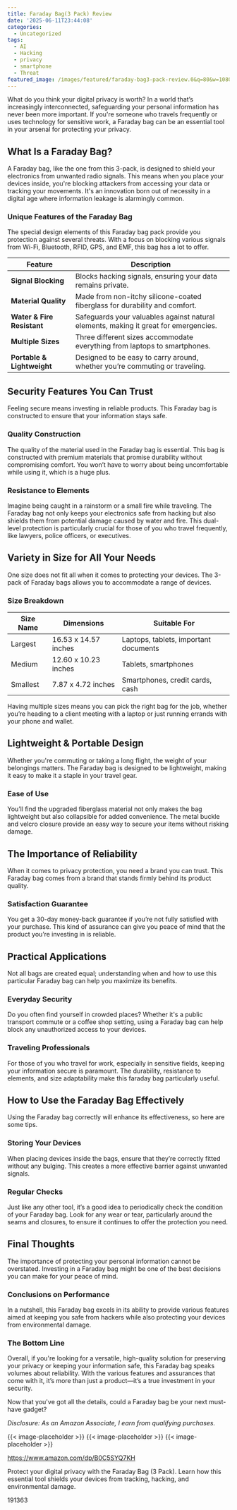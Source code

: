 ```yaml
---
title: Faraday Bag(3 Pack) Review
date: '2025-06-11T23:44:08'
categories:
  - Uncategorized
tags:
  - AI
  - Hacking
  - privacy
  - smartphone
  - Threat
featured_image: /images/featured/faraday-bag3-pack-review.0&q=80&w=1080
---
```


<p>What do you think your digital privacy is worth? In a world that’s increasingly interconnected, safeguarding your personal information has never been more important. If you're someone who travels frequently or uses technology for sensitive work, a Faraday bag can be an essential tool in your arsenal for protecting your privacy.</p> <p><a rel="nofollow" target="_blank" title="Faraday Bag(3 Pack) for Laptops Tablets Phones, RFID Signal Blocking Bag Faraday Cage, Signal Jammer for Privacy Protection, Anti-Tracking Anti-Spying, Fireproof Waterproof Faraday Pouch" href="https://www.amazon.com/dp/B0C5SYQ7KH?tag=8118903-20" style='text-decoration: none; box-shadow: none;'></a></p> <p><a rel="nofollow" target="_blank" title="Learn more about the Faraday Bag(3 Pack) for Laptops Tablets Phones, RFID Signal Blocking Bag Faraday Cage, Signal Jammer for Privacy Protection, Anti-Tracking Anti-Spying, Fireproof Waterproof Faraday Pouch here." href="https://www.amazon.com/dp/B0C5SYQ7KH?tag=8118903-20" style='text-decoration: none; box-shadow: none;'></a></p> <h2>What Is a Faraday Bag?</h2> <p>A Faraday bag, like the one from this 3-pack, is designed to shield your electronics from unwanted radio signals. This means when you place your devices inside, you're blocking attackers from accessing your data or tracking your movements. It's an innovation born out of necessity in a digital age where information leakage is alarmingly common.</p> <h3>Unique Features of the Faraday Bag</h3> <p>The special design elements of this Faraday bag pack provide you protection against several threats. With a focus on blocking various signals from Wi-Fi, Bluetooth, RFID, GPS, and EMF, this bag has a lot to offer.</p> <table> <thead> <tr> <th>Feature</th> <th>Description</th> </tr> </thead> <tbody> <tr> <td><strong>Signal Blocking</strong></td> <td>Blocks hacking signals, ensuring your data remains private.</td> </tr> <tr> <td><strong>Material Quality</strong></td> <td>Made from non-itchy silicone-coated fiberglass for durability and comfort.</td> </tr> <tr> <td><strong>Water & Fire Resistant</strong></td> <td>Safeguards your valuables against natural elements, making it great for emergencies.</td> </tr> <tr> <td><strong>Multiple Sizes</strong></td> <td>Three different sizes accommodate everything from laptops to smartphones.</td> </tr> <tr> <td><strong>Portable & Lightweight</strong></td> <td>Designed to be easy to carry around, whether you’re commuting or traveling.</td> </tr> </tbody> </table> <h2>Security Features You Can Trust</h2> <p>Feeling secure means investing in reliable products. This Faraday bag is constructed to ensure that your information stays safe.</p> <h3>Quality Construction</h3> <p>The quality of the material used in the Faraday bag is essential. This bag is constructed with premium materials that promise durability without compromising comfort. You won’t have to worry about being uncomfortable while using it, which is a huge plus.</p> <h3>Resistance to Elements</h3> <p>Imagine being caught in a rainstorm or a small fire while traveling. The Faraday bag not only keeps your electronics safe from hacking but also shields them from potential damage caused by water and fire. This dual-level protection is particularly crucial for those of you who travel frequently, like lawyers, police officers, or executives.</p> <p><a rel="nofollow" target="_blank" title="Faraday Bag(3 Pack) for Laptops Tablets Phones, RFID Signal Blocking Bag Faraday Cage, Signal Jammer for Privacy Protection, Anti-Tracking Anti-Spying, Fireproof Waterproof Faraday Pouch" href="https://www.amazon.com/dp/B0C5SYQ7KH?tag=8118903-20" style='text-decoration: none; box-shadow: none;'></a></p> <p><a rel="nofollow" target="_blank" title="See the Faraday Bag(3 Pack) for Laptops Tablets Phones, RFID Signal Blocking Bag Faraday Cage, Signal Jammer for Privacy Protection, Anti-Tracking Anti-Spying, Fireproof Waterproof Faraday Pouch in detail." href="https://www.amazon.com/dp/B0C5SYQ7KH?tag=8118903-20" style='text-decoration: none; box-shadow: none;'></a></p> </p><p></p><p><h2>Variety in Size for All Your Needs</h2> <p>One size does not fit all when it comes to protecting your devices. The 3-pack of Faraday bags allows you to accommodate a range of devices.</p> <h3>Size Breakdown</h3> <table> <thead> <tr> <th>Size Name</th> <th>Dimensions</th> <th>Suitable For</th> </tr> </thead> <tbody> <tr> <td>Largest</td> <td>16.53 x 14.57 inches</td> <td>Laptops, tablets, important documents</td> </tr> <tr> <td>Medium</td> <td>12.60 x 10.23 inches</td> <td>Tablets, smartphones</td> </tr> <tr> <td>Smallest</td> <td>7.87 x 4.72 inches</td> <td>Smartphones, credit cards, cash</td> </tr> </tbody> </table> <p>Having multiple sizes means you can pick the right bag for the job, whether you’re heading to a client meeting with a laptop or just running errands with your phone and wallet.</p> <h2>Lightweight & Portable Design</h2> <p>Whether you're commuting or taking a long flight, the weight of your belongings matters. The Faraday bag is designed to be lightweight, making it easy to make it a staple in your travel gear.</p> <h3>Ease of Use</h3> <p>You’ll find the upgraded fiberglass material not only makes the bag lightweight but also collapsible for added convenience. The metal buckle and velcro closure provide an easy way to secure your items without risking damage.</p> <p><a rel="nofollow" target="_blank" title="Faraday Bag(3 Pack) for Laptops Tablets Phones, RFID Signal Blocking Bag Faraday Cage, Signal Jammer for Privacy Protection, Anti-Tracking Anti-Spying, Fireproof Waterproof Faraday Pouch" href="https://www.amazon.com/dp/B0C5SYQ7KH?tag=8118903-20" style='text-decoration: none; box-shadow: none;'></a></p> <h2>The Importance of Reliability</h2> <p>When it comes to privacy protection, you need a brand you can trust. This Faraday bag comes from a brand that stands firmly behind its product quality.</p> <h3>Satisfaction Guarantee</h3> <p>You get a 30-day money-back guarantee if you’re not fully satisfied with your purchase. This kind of assurance can give you peace of mind that the product you’re investing in is reliable.</p> <h2>Practical Applications</h2> <p>Not all bags are created equal; understanding when and how to use this particular Faraday bag can help you maximize its benefits.</p> <h3>Everyday Security</h3> <p>Do you often find yourself in crowded places? Whether it's a public transport commute or a coffee shop setting, using a Faraday bag can help block any unauthorized access to your devices.</p> <h3>Traveling Professionals</h3> <p>For those of you who travel for work, especially in sensitive fields, keeping your information secure is paramount. The durability, resistance to elements, and size adaptability make this faraday bag particularly useful.</p> <p><a rel="nofollow" target="_blank" title="Faraday Bag(3 Pack) for Laptops Tablets Phones, RFID Signal Blocking Bag Faraday Cage, Signal Jammer for Privacy Protection, Anti-Tracking Anti-Spying, Fireproof Waterproof Faraday Pouch" href="https://www.amazon.com/dp/B0C5SYQ7KH?tag=8118903-20" style='text-decoration: none; box-shadow: none;'></a></p> <h2>How to Use the Faraday Bag Effectively</h2> <p>Using the Faraday bag correctly will enhance its effectiveness, so here are some tips.</p> <h3>Storing Your Devices</h3> <p>When placing devices inside the bags, ensure that they’re correctly fitted without any bulging. This creates a more effective barrier against unwanted signals.</p> <h3>Regular Checks</h3> <p>Just like any other tool, it’s a good idea to periodically check the condition of your Faraday bag. Look for any wear or tear, particularly around the seams and closures, to ensure it continues to offer the protection you need.</p> <h2>Final Thoughts</h2> <p>The importance of protecting your personal information cannot be overstated. Investing in a Faraday bag might be one of the best decisions you can make for your peace of mind.</p> <h3>Conclusions on Performance</h3> <p>In a nutshell, this Faraday bag excels in its ability to provide various features aimed at keeping you safe from hackers while also protecting your devices from environmental damage.</p> <h3>The Bottom Line</h3> <p>Overall, if you're looking for a versatile, high-quality solution for preserving your privacy or keeping your information safe, this Faraday bag speaks volumes about reliability. With the various features and assurances that come with it, it’s more than just a product—it’s a true investment in your security.</p> <p>Now that you've got all the details, could a Faraday bag be your next must-have gadget?</p> <p><a rel="nofollow" target="_blank" title="Find your new Faraday Bag(3 Pack) for Laptops Tablets Phones, RFID Signal Blocking Bag Faraday Cage, Signal Jammer for Privacy Protection, Anti-Tracking Anti-Spying, Fireproof Waterproof Faraday Pouch on this page." href="https://www.amazon.com/dp/B0C5SYQ7KH?tag=8118903-20" style='text-decoration: none; box-shadow: none;'></a></p> <p><i>Disclosure: As an Amazon Associate, I earn from qualifying purchases.</i></p>
{{< image-placeholder >}}
{{< image-placeholder >}}
{{< image-placeholder >}}




https://www.amazon.com/dp/B0C5SYQ7KH

Protect your digital privacy with the Faraday Bag (3 Pack). Learn how this essential tool shields your devices from tracking, hacking, and environmental damage.

191363
